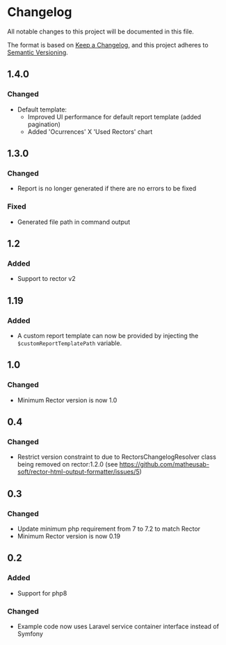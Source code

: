 # Changelog

All notable changes to this project will be documented in this file.

The format is based on [Keep a Changelog](https://keepachangelog.com/en/1.0.0/),
and this project adheres to [Semantic Versioning](https://semver.org/spec/v2.0.0.html).

## 1.4.0
### Changed
- Default template:
  - Improved UI performance for default report template (added pagination)
  - Added 'Ocurrences' X 'Used Rectors' chart
  

## 1.3.0
### Changed
- Report is no longer generated if there are no errors to be fixed

### Fixed
- Generated file path in command output

## 1.2
### Added
- Support to rector v2

## 1.19
### Added
- A custom report template can now be provided by injecting the `$customReportTemplatePath` variable.
 
## 1.0
### Changed
- Minimum Rector version is now 1.0

## 0.4
### Changed
- Restrict version constraint to due to RectorsChangelogResolver class being removed on rector:1.2.0 (see https://github.com/matheusab-soft/rector-html-output-formatter/issues/5)

## 0.3
### Changed
- Update minimum php requirement from 7 to 7.2 to match Rector
- Minimum Rector version is now 0.19 

## 0.2
### Added
- Support for php8
### Changed
- Example code now uses Laravel service container interface instead of Symfony
